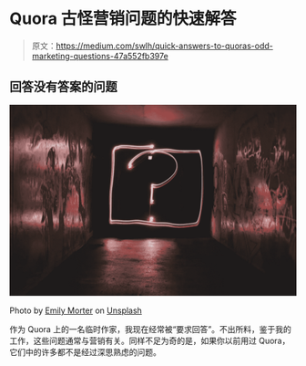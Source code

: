 # Quora 古怪营销问题的快速解答

> 原文：<https://medium.com/swlh/quick-answers-to-quoras-odd-marketing-questions-47a552fb397e>

## 回答没有答案的问题

![](img/5f645cf0bb6c036bd1237be5b8b1e3cd.png)

Photo by [Emily Morter](https://unsplash.com/photos/8xAA0f9yQnE?utm_source=unsplash&utm_medium=referral&utm_content=creditCopyText) on [Unsplash](https://unsplash.com/?utm_source=unsplash&utm_medium=referral&utm_content=creditCopyText)

作为 Quora 上的一名临时作家，我现在经常被“要求回答”。不出所料，鉴于我的工作，这些问题通常与营销有关。同样不足为奇的是，如果你以前用过 Quora，它们中的许多都不是经过深思熟虑的问题。